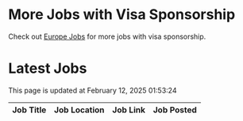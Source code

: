 # More Jobs with Visa Sponsorship

Check out [Europe Jobs](https://github.com/sureshparimi/europejobs#latest-jobs) for more jobs with visa sponsorship.

# Latest Jobs

This page is updated at February 12, 2025 01:53:24

| Job Title | Job Location | Job Link | Job Posted |
| --- | --- | --- | --- |
